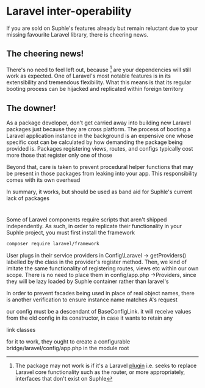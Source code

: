 # Laravel inter-operability
If you are sold on Suphle's features already but remain reluctant due to your missing favourite Laravel library, there is cheering news.

## The cheering news!
There's no need to feel left out, because [^chances] are your dependencies will still work as expected. One of Laravel's most notable features is in its extensibility and tremendous flexibility. What this means is that its regular booting process can be hijacked and replicated within foreign territory

## The downer!
As a package developer, don't get carried away into building new Laravel packages just because they are cross platform. The process of booting a Laravel application instance in the background is an expensive one whose specific cost can be calculated by how demanding the package being provided is. Packages registering views, routes, and configs typically cost more those that register only one of those

Beyond that, care is taken to prevent procedural helper functions that may be present in those packages from leaking into your app. This responsibility comes with its own overhead

In summary, it works, but should be used as band aid for Suphle's current lack of packages

#

Some of Laravel components require scripts that aren't shipped independently. As such, in order to replicate their functionality in your Suphle project, you must first install the framework

```bash
composer require laravel/framework
```

User plugs in their service providers in Config\Laravel -> getProviders() labelled by the class in the provider's register method. Then, we kind of imitate the same functionality of registering routes, views etc within our own scope. There is no need to place them in config/app.php ->Providers, since they will be lazy loaded by Suphle container rather than laravel's

In order to prevent facades being used in place of real object names, there is another verification to ensure instance name matches A's request

[^chances]: The package may not work is if it's a Laravel [plugin](/docs/v1/plugins#plugin-vs-library) i.e. seeks to replace Laravel core functionality such as the router, or more appropriately, interfaces that don't exist on Suphle

our config must be a descendant of BaseConfigLink. it will receive values from the old config in its constructor, in case it wants to retain any

link classes 

for it to work, they ought to create a configurable bridge/laravel/config/app.php in the module root